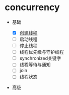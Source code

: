 # concurrency

+ 基础
  
    - [x] [创建线程](https://github.com/27392/java-notes/tree/master/src/main/java/cn/haohaoli/concurrency/create)
    - [ ] 启动线程
    - [ ] 停止线程
    - [ ] 线程优先级与守护线程
    - [ ] synchronized关键字
    - [ ] 线程等待与通知
    - [ ] join
    - [ ] 线程状态
    
+ 高级
        